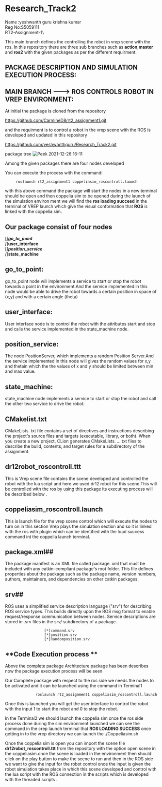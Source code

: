 
# Research_Track2
Name  :yeshwanth guru krishna kumar\
Reg No:S5059111\
RT2-Assignment-1\


This main branch defines the controlling the robot in vrep scene with the ros.
In this repository there are three sub branches such as **action**,**master** and **ros2** with the given packages as per the  different requirment.

## PACKAGE DESCRIPTION AND SIMULATION EXECUTION PROCESS:
## MAIN BRANCH ---> ROS CONTROLS ROBOT IN VREP ENVIRONMENT:
At initial the package is cloned from the repository 

   https://github.com/CarmineD8/rt2_assignment1.git

   and the requirment is to control a robot in the vrep scene with the ROS is developed and updated in this repository

   https://github.com/yeshwanthguru/Research_Track2.git


   package tree
   ![Peek 2021-12-26 16-11](https://user-images.githubusercontent.com/72270080/147417311-ef6c9f2c-6027-4f3a-ae81-9801f304195a.png)

  
 

Among the given packages there are four nodes developed 


You can execute the process with the command:

         roslaunch rt2_assignment1 coppeliasim_roscontroll.launch

with this above command the package will start the nodes in a new terminal should be open and then coppelia sim to be opened during the launch of the simulation environ ment we will find the **ros loading succeed** in the terminal of VREP launch which give the visual conformation that **ROS** is linked  with the coppelia sim. 


## Our package consist of four nodes 
[*]**go_to_point**\
[*]**user_interface**\
[*]**position_service**\
[*]**state_machine** 

## **go_to_point**:
go_to_point node  will implements a service to start or stop the robot towards a point in the environment.And the service implemented in this node would be able to drive the robot towards a certain position in space of (x,y) and with a certain angle (theta)
## **user_interface**:
User interface node is to control the robot with the attributes start and stop and calls the service implemented in the state_machine node. 
## **position_service**:
The node PositionServer, which implements a random Position Server.And the service implemented in this node will gives the random values for x,y and thetain which the the values of x and y should be limited between min and max value. 
## **state_machine**:
state_machine node implements a service to start or stop the robot and call the other two service to drive the robot.

## **CMakelist.txt**
CMakeLists. txt file contains a set of directives and instructions describing the project's source files and targets (executable, library, or both). When you create a new project, CLion generates CMakeLists. ... txt files to describe the build, contents, and target rules for a subdirectory of the assignment.

## **dr12robot_roscontroll.ttt**
This is Vrep scene file contains the scene developed and controlled the robot with the lua script and here we used dr12 robot for this scene.This will be controlled with the ros by using this package its executing process will be described below .

## **coppeliasim_roscontroll.launch** ##
This is launch file for the vrep scene control which will execute the nodes to turn on in this section Vrep plays the simulation section and so it is linked with the ros with plugin which can be identified with the load success command int the coppelia launch terminal.

## **package.xml**##
The package manifest is an XML file called package. xml that must be included with any catkin-compliant package's root folder. This file defines properties about the package such as the package name, version numbers, authors, maintainers, and dependencies on other catkin packages.

## **srv**##
ROS uses a simplified service description language ("srv") for describing ROS service types. This builds directly upon the ROS msg format to enable request/response communication between nodes. Service descriptions are stored in .srv files in the srv/ subdirectory of a package. 

                      [*]command.srv
                      [*]position.srv
                      [*]Randomposition.srv

## **Code Execution process ** ##

Above the complete package Architecture package has been describes now the package execution process will be seen


Our Complete package with respect to the ros side we needs the nodes to be activated and it can be launched using the command in Terminal1

                  roslaunch rt2_assignment1 coppeliasim_roscontroll.launch

Once this is launched you will get the user interface to control the robot with the input 1 to start the robot and 0 to stop the robot.

In the Terminal2 we should launch the coppelia sim once the ros side process done during the sim environment launched we can see the command in the crep launch terminal that **ROS LOADING SUCCESS** once getting in to the vrep directory we can launch the 
                   ./Coppeliasim.sh 

Once the coppelia sim is open you can import the scene file **dr12robot_roscontroll.ttt** from the repository with the option open scene in the coppeliasim.once the scene is loaded in the environment then should click on the play button to make the scene to run and then in the ROS side we want to give the input for the robot control once the input is given the robot simulation takes place in which this scene developed and control with the lua script with the ROS connection in the scripts which is developed with the threaded scripts .
 


       

 
 


    
